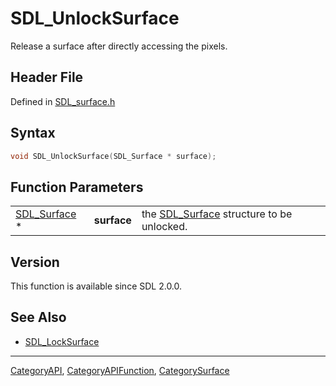 # SDL_UnlockSurface

Release a surface after directly accessing the pixels.

## Header File

Defined in [SDL_surface.h](https://github.com/libsdl-org/SDL/blob/SDL2/include/SDL_surface.h)

## Syntax

```c
void SDL_UnlockSurface(SDL_Surface * surface);
```

## Function Parameters

|                              |             |                                                          |
| ---------------------------- | ----------- | -------------------------------------------------------- |
| [SDL_Surface](SDL_Surface) * | **surface** | the [SDL_Surface](SDL_Surface) structure to be unlocked. |

## Version

This function is available since SDL 2.0.0.

## See Also

- [SDL_LockSurface](SDL_LockSurface)

----
[CategoryAPI](CategoryAPI), [CategoryAPIFunction](CategoryAPIFunction), [CategorySurface](CategorySurface)


